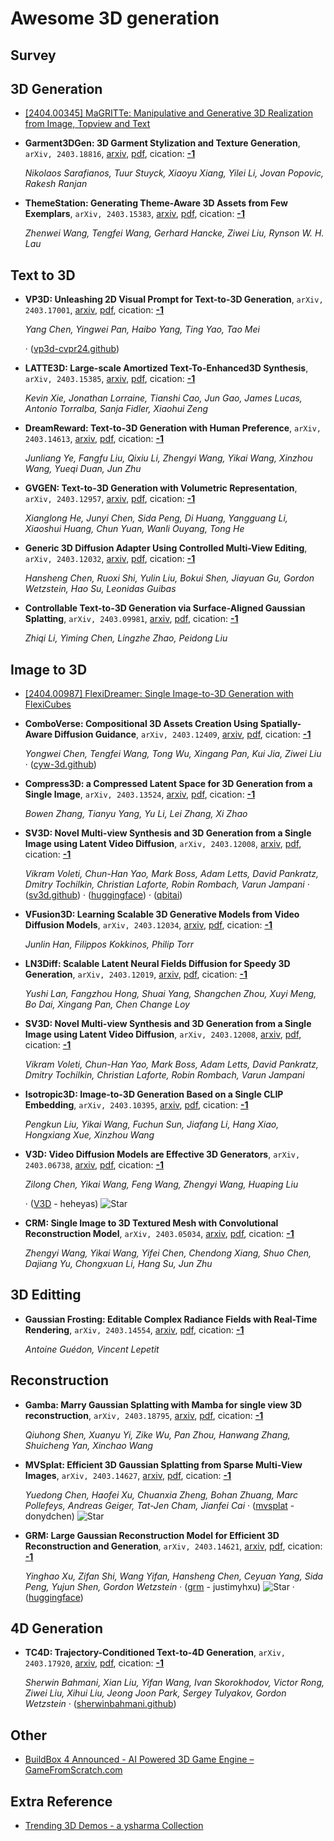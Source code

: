 # Awesome 3D generation

## Survey


## 3D Generation
- [[2404.00345] MaGRITTe: Manipulative and Generative 3D Realization from Image, Topview and Text](https://arxiv.org/abs/2404.00345)
- **Garment3DGen: 3D Garment Stylization and Texture Generation**, `arXiv, 2403.18816`, [arxiv](http://arxiv.org/abs/2403.18816v1), [pdf](http://arxiv.org/pdf/2403.18816v1.pdf), cication: [**-1**](None)

	 *Nikolaos Sarafianos, Tuur Stuyck, Xiaoyu Xiang, Yilei Li, Jovan Popovic, Rakesh Ranjan*
- **ThemeStation: Generating Theme-Aware 3D Assets from Few Exemplars**, `arXiv, 2403.15383`, [arxiv](http://arxiv.org/abs/2403.15383v1), [pdf](http://arxiv.org/pdf/2403.15383v1.pdf), cication: [**-1**](None)

	 *Zhenwei Wang, Tengfei Wang, Gerhard Hancke, Ziwei Liu, Rynson W. H. Lau*

## Text to 3D
- **VP3D: Unleashing 2D Visual Prompt for Text-to-3D Generation**, `arXiv, 2403.17001`, [arxiv](http://arxiv.org/abs/2403.17001v1), [pdf](http://arxiv.org/pdf/2403.17001v1.pdf), cication: [**-1**](None)

	 *Yang Chen, Yingwei Pan, Haibo Yang, Ting Yao, Tao Mei*

	 · ([vp3d-cvpr24.github](https://vp3d-cvpr24.github.io))
- **LATTE3D: Large-scale Amortized Text-To-Enhanced3D Synthesis**, `arXiv, 2403.15385`, [arxiv](http://arxiv.org/abs/2403.15385v1), [pdf](http://arxiv.org/pdf/2403.15385v1.pdf), cication: [**-1**](None)

	 *Kevin Xie, Jonathan Lorraine, Tianshi Cao, Jun Gao, James Lucas, Antonio Torralba, Sanja Fidler, Xiaohui Zeng*
- **DreamReward: Text-to-3D Generation with Human Preference**, `arXiv, 2403.14613`, [arxiv](http://arxiv.org/abs/2403.14613v1), [pdf](http://arxiv.org/pdf/2403.14613v1.pdf), cication: [**-1**](None)

	 *Junliang Ye, Fangfu Liu, Qixiu Li, Zhengyi Wang, Yikai Wang, Xinzhou Wang, Yueqi Duan, Jun Zhu*
- **GVGEN: Text-to-3D Generation with Volumetric Representation**, `arXiv, 2403.12957`, [arxiv](http://arxiv.org/abs/2403.12957v1), [pdf](http://arxiv.org/pdf/2403.12957v1.pdf), cication: [**-1**](None)

	 *Xianglong He, Junyi Chen, Sida Peng, Di Huang, Yangguang Li, Xiaoshui Huang, Chun Yuan, Wanli Ouyang, Tong He*
- **Generic 3D Diffusion Adapter Using Controlled Multi-View Editing**, `arXiv, 2403.12032`, [arxiv](http://arxiv.org/abs/2403.12032v2), [pdf](http://arxiv.org/pdf/2403.12032v2.pdf), cication: [**-1**](None)

	 *Hansheng Chen, Ruoxi Shi, Yulin Liu, Bokui Shen, Jiayuan Gu, Gordon Wetzstein, Hao Su, Leonidas Guibas*
- **Controllable Text-to-3D Generation via Surface-Aligned Gaussian
  Splatting**, `arXiv, 2403.09981`, [arxiv](http://arxiv.org/abs/2403.09981v1), [pdf](http://arxiv.org/pdf/2403.09981v1.pdf), cication: [**-1**](None)

	 *Zhiqi Li, Yiming Chen, Lingzhe Zhao, Peidong Liu*

## Image to 3D
- [[2404.00987] FlexiDreamer: Single Image-to-3D Generation with FlexiCubes](https://arxiv.org/abs/2404.00987)
- **ComboVerse: Compositional 3D Assets Creation Using Spatially-Aware
  Diffusion Guidance**, `arXiv, 2403.12409`, [arxiv](http://arxiv.org/abs/2403.12409v1), [pdf](http://arxiv.org/pdf/2403.12409v1.pdf), cication: [**-1**](None)

	 *Yongwei Chen, Tengfei Wang, Tong Wu, Xingang Pan, Kui Jia, Ziwei Liu* · ([cyw-3d.github](https://cyw-3d.github.io/ComboVerse/))
- **Compress3D: a Compressed Latent Space for 3D Generation from a Single
  Image**, `arXiv, 2403.13524`, [arxiv](http://arxiv.org/abs/2403.13524v1), [pdf](http://arxiv.org/pdf/2403.13524v1.pdf), cication: [**-1**](None)

	 *Bowen Zhang, Tianyu Yang, Yu Li, Lei Zhang, Xi Zhao*
- **SV3D: Novel Multi-view Synthesis and 3D Generation from a Single Image
  using Latent Video Diffusion**, `arXiv, 2403.12008`, [arxiv](http://arxiv.org/abs/2403.12008v1), [pdf](http://arxiv.org/pdf/2403.12008v1.pdf), cication: [**-1**](None)

	 *Vikram Voleti, Chun-Han Yao, Mark Boss, Adam Letts, David Pankratz, Dmitry Tochilkin, Christian Laforte, Robin Rombach, Varun Jampani* · ([sv3d.github](https://sv3d.github.io/index.html)) · ([huggingface](https://huggingface.co/stabilityai/sv3d)) · ([qbitai](https://www.qbitai.com/2024/03/129190.html))
- **VFusion3D: Learning Scalable 3D Generative Models from Video Diffusion
  Models**, `arXiv, 2403.12034`, [arxiv](http://arxiv.org/abs/2403.12034v1), [pdf](http://arxiv.org/pdf/2403.12034v1.pdf), cication: [**-1**](None)

	 *Junlin Han, Filippos Kokkinos, Philip Torr*
- **LN3Diff: Scalable Latent Neural Fields Diffusion for Speedy 3D
  Generation**, `arXiv, 2403.12019`, [arxiv](http://arxiv.org/abs/2403.12019v1), [pdf](http://arxiv.org/pdf/2403.12019v1.pdf), cication: [**-1**](None)

	 *Yushi Lan, Fangzhou Hong, Shuai Yang, Shangchen Zhou, Xuyi Meng, Bo Dai, Xingang Pan, Chen Change Loy*
- **SV3D: Novel Multi-view Synthesis and 3D Generation from a Single Image
  using Latent Video Diffusion**, `arXiv, 2403.12008`, [arxiv](http://arxiv.org/abs/2403.12008v1), [pdf](http://arxiv.org/pdf/2403.12008v1.pdf), cication: [**-1**](None)

	 *Vikram Voleti, Chun-Han Yao, Mark Boss, Adam Letts, David Pankratz, Dmitry Tochilkin, Christian Laforte, Robin Rombach, Varun Jampani*
- **Isotropic3D: Image-to-3D Generation Based on a Single CLIP Embedding**, `arXiv, 2403.10395`, [arxiv](http://arxiv.org/abs/2403.10395v1), [pdf](http://arxiv.org/pdf/2403.10395v1.pdf), cication: [**-1**](None)

	 *Pengkun Liu, Yikai Wang, Fuchun Sun, Jiafang Li, Hang Xiao, Hongxiang Xue, Xinzhou Wang*
- **V3D: Video Diffusion Models are Effective 3D Generators**, `arXiv, 2403.06738`, [arxiv](http://arxiv.org/abs/2403.06738v1), [pdf](http://arxiv.org/pdf/2403.06738v1.pdf), cication: [**-1**](None)

	 *Zilong Chen, Yikai Wang, Feng Wang, Zhengyi Wang, Huaping Liu*

	 · ([V3D](https://github.com/heheyas/V3D) - heheyas) ![Star](https://img.shields.io/github/stars/heheyas/V3D.svg?style=social&label=Star)
- **CRM: Single Image to 3D Textured Mesh with Convolutional Reconstruction
  Model**, `arXiv, 2403.05034`, [arxiv](http://arxiv.org/abs/2403.05034v1), [pdf](http://arxiv.org/pdf/2403.05034v1.pdf), cication: [**-1**](None)

	 *Zhengyi Wang, Yikai Wang, Yifei Chen, Chendong Xiang, Shuo Chen, Dajiang Yu, Chongxuan Li, Hang Su, Jun Zhu*

## 3D Editting
- **Gaussian Frosting: Editable Complex Radiance Fields with Real-Time
  Rendering**, `arXiv, 2403.14554`, [arxiv](http://arxiv.org/abs/2403.14554v1), [pdf](http://arxiv.org/pdf/2403.14554v1.pdf), cication: [**-1**](None)

	 *Antoine Guédon, Vincent Lepetit*


## Reconstruction
- **Gamba: Marry Gaussian Splatting with Mamba for single view 3D
  reconstruction**, `arXiv, 2403.18795`, [arxiv](http://arxiv.org/abs/2403.18795v1), [pdf](http://arxiv.org/pdf/2403.18795v1.pdf), cication: [**-1**](None)

	 *Qiuhong Shen, Xuanyu Yi, Zike Wu, Pan Zhou, Hanwang Zhang, Shuicheng Yan, Xinchao Wang*
- **MVSplat: Efficient 3D Gaussian Splatting from Sparse Multi-View Images**, `arXiv, 2403.14627`, [arxiv](http://arxiv.org/abs/2403.14627v1), [pdf](http://arxiv.org/pdf/2403.14627v1.pdf), cication: [**-1**](None)

	 *Yuedong Chen, Haofei Xu, Chuanxia Zheng, Bohan Zhuang, Marc Pollefeys, Andreas Geiger, Tat-Jen Cham, Jianfei Cai* · ([mvsplat](https://github.com/donydchen/mvsplat) - donydchen) ![Star](https://img.shields.io/github/stars/donydchen/mvsplat.svg?style=social&label=Star)
- **GRM: Large Gaussian Reconstruction Model for Efficient 3D Reconstruction
  and Generation**, `arXiv, 2403.14621`, [arxiv](http://arxiv.org/abs/2403.14621v1), [pdf](http://arxiv.org/pdf/2403.14621v1.pdf), cication: [**-1**](None)

	 *Yinghao Xu, Zifan Shi, Wang Yifan, Hansheng Chen, Ceyuan Yang, Sida Peng, Yujun Shen, Gordon Wetzstein* · ([grm](https://github.com/justimyhxu/grm) - justimyhxu) ![Star](https://img.shields.io/github/stars/justimyhxu/grm.svg?style=social&label=Star) · ([huggingface](https://huggingface.co/spaces/GRM-demo/GRM))

## 4D Generation
- **TC4D: Trajectory-Conditioned Text-to-4D Generation**, `arXiv, 2403.17920`, [arxiv](http://arxiv.org/abs/2403.17920v1), [pdf](http://arxiv.org/pdf/2403.17920v1.pdf), cication: [**-1**](None)

	 *Sherwin Bahmani, Xian Liu, Yifan Wang, Ivan Skorokhodov, Victor Rong, Ziwei Liu, Xihui Liu, Jeong Joon Park, Sergey Tulyakov, Gordon Wetzstein* · ([sherwinbahmani.github](https://sherwinbahmani.github.io/tc4d))

## Other
- [BuildBox 4 Announced - AI Powered 3D Game Engine – GameFromScratch.com](https://gamefromscratch.com/buildbox-4-announced-ai-powered-3d-game-engine/)


## Extra Reference
- [Trending 3D Demos - a ysharma Collection](https://huggingface.co/collections/ysharma/trending-3d-demos-65f87404544586e693d16a6b)